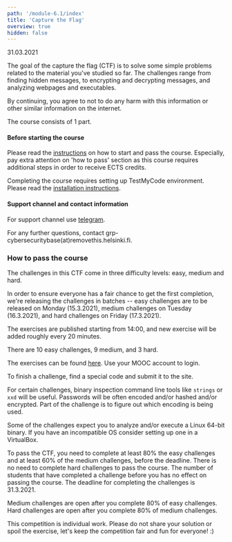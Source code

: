 ```yaml
---
path: '/module-6.1/index'
title: 'Capture the Flag'
overview: true
hidden: false
---
```

<deadline>31.03.2021</deadline>

The goal of the capture the flag (CTF) is to solve some simple problems related to the
material you've studied so far. The challenges range from finding hidden messages,
to encrypting and decrypting messages, and analyzing webpages and executables.


By continuing, you agree to not to do any harm with this information or other similar information on the internet.

<please-login></please-login>

The course consists of 1 part.


#### Before starting the course

Please read the [instructions](/pass) on how to start and pass the course.
Especially, pay extra attention on 'how to pass' section as this course
requires additional steps in order to receive ECTS credits.

Completing the course requires setting up TestMyCode environment.
Please read the [installation instructions](/installation-guide).


#### Support channel and contact information

For support channel use [telegram](https://t.me/cybersecuritybase).

For any further questions, contact grp-cybersecuritybase(at)removethis.helsinki.fi.

### How to pass the course

The challenges in this CTF come in three difficulty levels: easy, medium and hard.

In order to ensure everyone has a fair chance to get the first completion,
we're releasing the challenges in batches -- easy challenges are to be released on Monday (15.3.2021),
medium challenges on Tuesday (16.3.2021), and hard challenges on Friday (17.3.2021).

The exercises are published starting from 14:00, and new exercise will be added roughly every 20 minutes.

There are 10 easy challenges, 9 medium, and 3 hard.

The exercises can be found [here](https://csb-capture-the-flag.cs.helsinki.fi).
Use your MOOC account to login.

To finish a challenge, find a special code and submit it to the site.

For certain challenges, binary inspection command line tools like `strings` or
`xxd` will be useful.  Passwords will be often encoded and/or hashed and/or
encrypted. Part of the challenge is to figure out which encoding is being used.

Some of the challenges expect you to analyze and/or execute a Linux 64-bit
binary. If you have an incompatible OS consider setting up one in a VirtualBox.

To pass the CTF, you need to complete at least 80% the easy challenges and at
least 60% of the medium challenges, before the deadline. There is no need to complete
hard challenges to pass the course.
The number of students that have completed a challenge before you has no effect on passing the course.
The deadline for completing the challenges is 31.3.2021.

Medium challenges are open after you complete 80% of easy challenges.
Hard challenges are open after you complete 80% of medium challenges.

This competition is individual work. Please do not share your solution or spoil
the exercise, let's keep the competition fair and fun for everyone! :)

